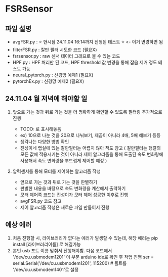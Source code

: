 # FSRSensor

## 파일 설명
- avgFSR.py : ⭐️ 현시점 24.11.04 16:14까지 진행된 테스트 ⭐️ <- 이거 변경하면 됨
- filterFSR.py : 칼만 필터 시도한 코드 (필요X)
- fsrsensor.py : raw 센서 데이터 그래프로 볼 수 있는 코드
- HPF.py : HPF 처리만 된 코드, HPF threshold 값 변경을 통해 잡음 제거 정도 테스트 가능
- neural_pytorch.py : 신경망 예제1 (필요X)
- pytorchEx.py : 신경망 예제2 (필요X)

## 24.11.04 월 저녁에 해야할 일
1. 앞으로 가는 것과 뒤로 가는 것을 더 명확하게 확인할 수 있도록 필터링 추가적으로 진행 
    - TODO: 로 표시해놓음
    - ex) 10으로 나눈 것을 20으로 나눠보기, 제곱이 아니라 4배, 5배 해보기 등등 
    - 생각나는 다양한 방법 확인
    - 진성이네 랩실에 있는 칼만필터는 어렵지 않아 책도 참고
      ( 칼만필터는 행렬의 모든 값에 적용시키는 것이 아니라 제어 알고리즘을 통해 도출된 속도 변화량에 사용해서 속도 변화량을 부드럽게 제어할 예정 )

2. 압력센서를 통해 모터를 제어하는 알고리즘 작성
    - 앞으로 가는 것과 뒤로 가는 것을 판별하기
    - 판별한 내용을 바탕으로 속도 변화량을 계산해서 출력하기
    - 모터 제어쪽 코드는 진성이가 모터 제어 성공한 이후로 진행
    - avgFSR.py 코드 참고
    - 제어 알고리즘 작성은 새로운 파일 만들어서 진행

## 예상 에러
1. 처음 진행할 시, 라이브러리가 없다는 에러가 발생할 수 있는데, 해당 에러는 pip install [라이브러리이름] 로 해결가능
2. 본인 usb 포트 이름 맞춰서 진행해야함. 다음 코드에서  '/dev/cu.usbmodem1201' 이 부분 arduino ide로 확인 후 작업 진행
    ser = serial.Serial('/dev/cu.usbmodem1201', 115200)  # 폴트를 '/dev/cu.usbmodem1401'로 설정
